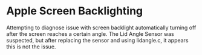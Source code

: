 # Apple Screen Backlighting

Attempting to diagnose issue with screen backlight automatically turning off after the screen reaches a certain angle. 
The Lid Angle Sensor was suspected, but after replacing the sensor and using lidangle.c, it appears this is not the issue.